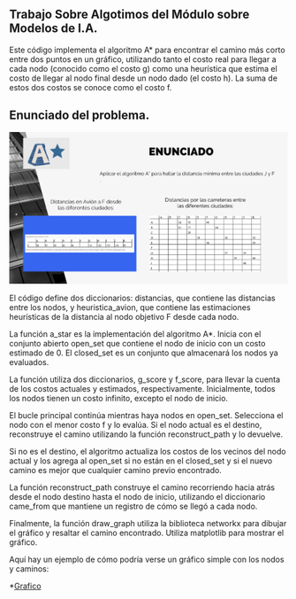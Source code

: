 ## Trabajo Sobre Algotimos del Módulo sobre Modelos de I.A.

Este código implementa el algoritmo A* para encontrar el camino más corto entre dos puntos en un gráfico, utilizando tanto el costo real para llegar a cada nodo (conocido como el costo g) como una heurística que estima el costo de llegar al nodo final desde un nodo dado (el costo h). La suma de estos dos costos se conoce como el costo f.

## Enunciado del problema.
![Enuciado](enucniado.png)


El código define dos diccionarios: distancias, que contiene las distancias entre los nodos, y heuristica_avion, que contiene las estimaciones heurísticas de la distancia al nodo objetivo F desde cada nodo.

La función a_star es la implementación del algoritmo A*. Inicia con el conjunto abierto open_set que contiene el nodo de inicio con un costo estimado de 0. El closed_set es un conjunto que almacenará los nodos ya evaluados.

La función utiliza dos diccionarios, g_score y f_score, para llevar la cuenta de los costos actuales y estimados, respectivamente. Inicialmente, todos los nodos tienen un costo infinito, excepto el nodo de inicio.

El bucle principal continúa mientras haya nodos en open_set. Selecciona el nodo con el menor costo f y lo evalúa. Si el nodo actual es el destino, reconstruye el camino utilizando la función reconstruct_path y lo devuelve.

Si no es el destino, el algoritmo actualiza los costos de los vecinos del nodo actual y los agrega al open_set si no están en el closed_set y si el nuevo camino es mejor que cualquier camino previo encontrado.

La función reconstruct_path construye el camino recorriendo hacia atrás desde el nodo destino hasta el nodo de inicio, utilizando el diccionario came_from que mantiene un registro de cómo se llegó a cada nodo.

Finalmente, la función draw_graph utiliza la biblioteca networkx para dibujar el gráfico y resaltar el camino encontrado. Utiliza matplotlib para mostrar el gráfico.

Aquí hay un ejemplo de cómo podría verse un gráfico simple con los nodos y caminos:

*[Grafico](https://drive.google.com/file/d/1tJZh2kpwup6iN4nhEL8Y-L12d95i40Wd/view?usp=drive_link)
